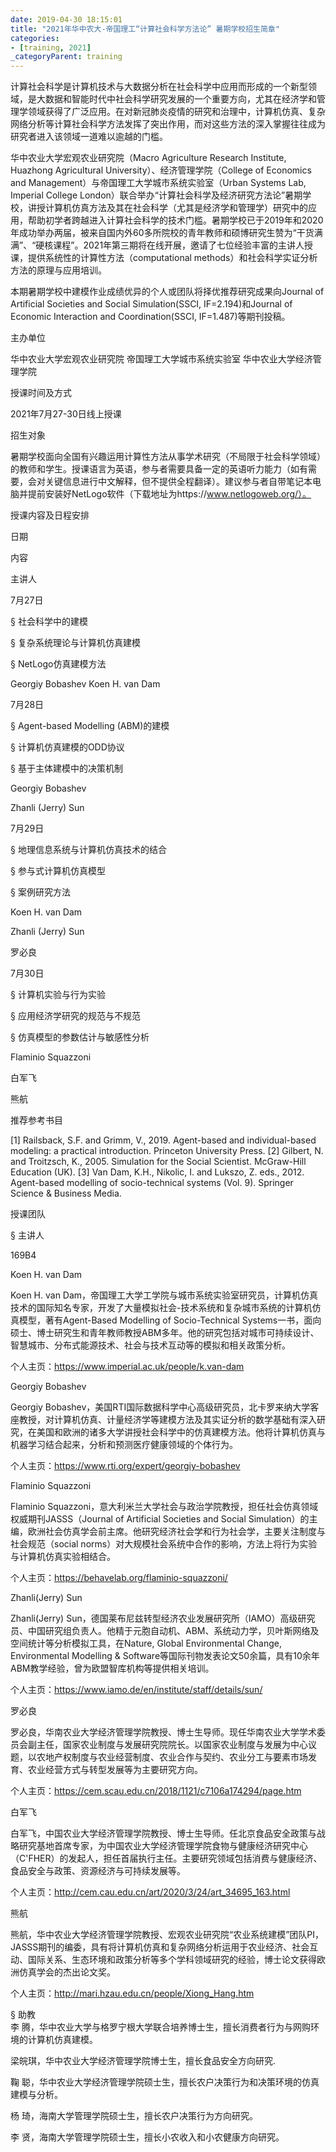```yaml
---
date: 2019-04-30 18:15:01
title: "2021年华中农大-帝国理工“计算社会科学方法论” 暑期学校招生简章"
categories:
- [training, 2021]
_categoryParent: training
---
```


计算社会科学是计算机技术与大数据分析在社会科学中应用而形成的一个新型领域，是大数据和智能时代中社会科学研究发展的一个重要方向，尤其在经济学和管理学领域获得了广泛应用。在对新冠肺炎疫情的研究和治理中，计算机仿真、复杂网络分析等计算社会科学方法发挥了突出作用，而对这些方法的深入掌握往往成为研究者进入该领域一道难以逾越的门槛。



华中农业大学宏观农业研究院（Macro Agriculture Research Institute, Huazhong Agricultural University）、经济管理学院（College of Economics and Management）与帝国理工大学城市系统实验室（Urban Systems Lab, Imperial College London）联合举办“计算社会科学及经济研究方法论”暑期学校，讲授计算机仿真方法及其在社会科学（尤其是经济学和管理学）研究中的应用，帮助初学者跨越进入计算社会科学的技术门槛。暑期学校已于2019年和2020年成功举办两届，被来自国内外60多所院校的青年教师和硕博研究生赞为“干货满满”、“硬核课程”。2021年第三期将在线开展，邀请了七位经验丰富的主讲人授课，提供系统性的计算性方法（computational methods）和社会科学实证分析方法的原理与应用培训。



本期暑期学校中建模作业成绩优异的个人或团队将择优推荐研究成果向Journal of Artificial Societies and Social Simulation(SSCI, IF=2.194)和Journal of Economic Interaction and Coordination(SSCI, IF=1.487)等期刊投稿。



主办单位

华中农业大学宏观农业研究院 帝国理工大学城市系统实验室 华中农业大学经济管理学院



授课时间及方式

2021年7月27-30日线上授课



招生对象

暑期学校面向全国有兴趣运用计算性方法从事学术研究（不局限于社会科学领域）的教师和学生。授课语言为英语，参与者需要具备一定的英语听力能力（如有需要，会对关键信息进行中文解释，但不提供全程翻译）。建议参与者自带笔记本电脑并提前安装好NetLogo软件（下载地址为https://www.netlogoweb.org/）。



授课内容及日程安排



日期

内容

主讲人

7月27日

§ 社会科学中的建模

§ 复杂系统理论与计算机仿真建模

§ NetLogo仿真建模方法

Georgiy Bobashev Koen   H. van Dam

7月28日

§ Agent-based Modelling   (ABM)的建模

§ 计算机仿真建模的ODD协议

§ 基于主体建模中的决策机制

Georgiy Bobashev

Zhanli (Jerry) Sun

7月29日

§ 地理信息系统与计算机仿真技术的结合

§ 参与式计算机仿真模型

§ 案例研究方法

Koen H. van Dam

Zhanli (Jerry) Sun

罗必良

7月30日

§ 计算机实验与行为实验

§ 应用经济学研究的规范与不规范

§ 仿真模型的参数估计与敏感性分析

Flaminio Squazzoni

白军飞

熊航



推荐参考书目

[1]   Railsback, S.F. and Grimm, V., 2019. Agent-based and individual-based modeling: a practical introduction. Princeton University Press.
[2]   Gilbert, N. and Troitzsch, K., 2005. Simulation for the Social Scientist. McGraw-Hill Education (UK).
[3]   Van Dam, K.H., Nikolic, I. and Lukszo, Z. eds., 2012. Agent-based modelling of socio-technical systems (Vol. 9). Springer Science & Business Media.


授课团队

§  主讲人


169B4

Koen H. van Dam



Koen H. van Dam，帝国理工大学工学院与城市系统实验室研究员，计算机仿真技术的国际知名专家，开发了大量模拟社会-技术系统和复杂城市系统的计算机仿真模型，著有Agent-Based Modelling of Socio-Technical Systems一书，面向硕士、博士研究生和青年教师教授ABM多年。他的研究包括对城市可持续设计、智慧城市、分布式能源技术、社会与技术互动等的模拟和相关政策分析。



个人主页：https://www.imperial.ac.uk/people/k.van-dam





Georgiy Bobashev



Georgiy Bobashev，美国RTI国际数据科学中心高级研究员，北卡罗来纳大学客座教授，对计算机仿真、计量经济学等建模方法及其实证分析的数学基础有深入研究，在美国和欧洲的诸多大学讲授社会科学中的仿真建模方法。他将计算机仿真与机器学习结合起来，分析和预测医疗健康领域的个体行为。



个人主页：https://www.rti.org/expert/georgiy-bobashev





Flaminio Squazzoni



Flaminio Squazzoni，意大利米兰大学社会与政治学院教授，担任社会仿真领域权威期刊JASSS（Journal of Artificial Societies and Social Simulation）的主编，欧洲社会仿真学会前主席。他研究经济社会学和行为社会学，主要关注制度与社会规范（social norms）对大规模社会系统中合作的影响，方法上将行为实验与计算机仿真实验相结合。



个人主页：https://behavelab.org/flaminio-squazzoni/





Zhanli(Jerry) Sun




Zhanli(Jerry) Sun，德国莱布尼兹转型经济农业发展研究所（IAMO）高级研究员、中国研究组负责人。他精于元胞自动机、ABM、系统动力学，贝叶斯网络及空间统计等分析模拟工具，在Nature, Global Environmental Change, Environmental Modelling & Software等国际刊物发表论文50余篇，具有10余年ABM教学经验，曾为欧盟智库机构等提供相关培训。



个人主页：https://www.iamo.de/en/institute/staff/details/sun/






罗必良




罗必良，华南农业大学经济管理学院教授、博士生导师。现任华南农业大学学术委员会副主任，国家农业制度与发展研究院院长。以国家农业制度与发展为中心议题，以农地产权制度与农业经营制度、农业合作与契约、农业分工与要素市场发育、农业经营方式与转型发展等为主要研究方向。



个人主页：https://cem.scau.edu.cn/2018/1121/c7106a174294/page.htm






白军飞



白军飞，中国农业大学经济管理学院教授、博士生导师。任北京食品安全政策与战略研究基地首席专家，为中国农业大学经济管理学院食物与健康经济研究中心（C'FHER）的发起人，担任首届执行主任。主要研究领域包括消费与健康经济、食品安全与政策、资源经济与可持续发展等。



个人主页：http://cem.cau.edu.cn/art/2020/3/24/art_34695_163.html






熊航



熊航，华中农业大学经济管理学院教授、宏观农业研究院“农业系统建模”团队PI，JASSS期刊的编委，具有将计算机仿真和复杂网络分析运用于农业经济、社会互动、国际关系、生态环境和政策分析等多个学科领域研究的经验，博士论文获得欧洲仿真学会的杰出论文奖。



个人主页：http://mari.hzau.edu.cn/people/Xiong_Hang.htm



§  助教  
李  腾，华中农业大学与格罗宁根大学联合培养博士生，擅长消费者行为与网购环境的计算机仿真建模。

梁皖琪，华中农业大学经济管理学院博士生，擅长食品安全方向研究.


鞠  聪，华中农业大学经济管理学院硕士生，擅长农户决策行为和决策环境的仿真建模与分析。


杨   琦，海南大学管理学院硕士生，擅长农户决策行为方向研究。

李   贤，海南大学管理学院硕士生，擅长小农收入和小农健康方向研究。